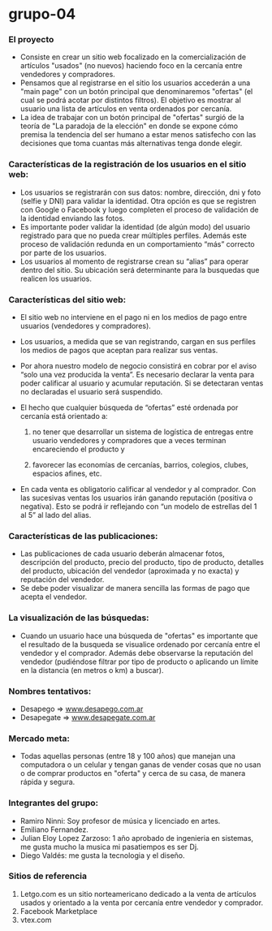 # grupo-04

### El proyecto 

- Consiste en crear un sitio web focalizado en la comercialización de artículos "usados" (no nuevos) haciendo foco en la cercanía entre vendedores y compradores.
- Pensamos que al registrarse en el sitio los usuarios accederán a una "main page" con un botón principal que denominaremos "ofertas" (el cual se podrá acotar por distintos filtros). El objetivo es mostrar al usuario una lista de artículos en venta ordenados por cercanía.
- La idea de trabajar con un botón principal de "ofertas" surgió de la teoría de "La paradoja de la elección" en donde se expone cómo premisa la tendencia del ser humano a estar menos satisfecho con las decisiones que toma cuantas más alternativas tenga donde elegir.

### Características de la registración de los usuarios en el sitio web:

- Los usuarios se registrarán con sus datos: nombre, dirección, dni y foto (selfie y DNI) para validar la identidad. Otra opción es que se registren con Google o Facebook y luego completen el proceso de validación de la identidad enviando las fotos.
- Es importante poder validar la identidad (de algún modo) del usuario registrado para que no pueda crear múltiples perfiles. Además este proceso de validación redunda en un comportamiento “más” correcto por parte de los usuarios.
- Los usuarios al momento de registrarse crean su “alias” para operar dentro del sitio. Su ubicación será determinante para la busquedas que realicen los usuarios.

### Características del sitio web:

- El sitio web no interviene en el pago ni en los medios de pago entre usuarios (vendedores y compradores). 
- Los usuarios, a medida que se van registrando, cargan en sus perfiles los medios de pagos que aceptan para realizar sus ventas.
- Por ahora nuestro modelo de negocio consistirá en cobrar por el aviso “solo una vez producida la venta”. Es necesario declarar la venta para poder calificar al usuario y acumular reputación. Si se detectaran ventas no declaradas el usuario será suspendido.
- El hecho que cualquier búsqueda de “ofertas” esté ordenada por cercanía está orientado a: 

  1. no tener que desarrollar un sistema de logística de entregas entre usuario vendedores y compradores que a veces terminan encareciendo el producto y

  2. favorecer las economías de cercanías, barrios, colegios, clubes, espacios afines, etc.

- En cada venta es obligatorio calificar al vendedor y al comprador. Con las sucesivas ventas los usuarios irán ganando reputación (positiva o negativa). Esto se podrá ir reflejando con “un modelo de estrellas del 1 al 5” al lado del alias.

### Características de las publicaciones:

- Las publicaciones de cada usuario deberán almacenar fotos, descripción del producto, precio del producto, tipo de producto, detalles del producto, ubicación del vendedor (aproximada y no exacta) y reputación del vendedor. 
- Se debe poder visualizar de manera sencilla las formas de pago que acepta el vendedor.

### La visualización de las búsquedas:

- Cuando un usuario hace una búsqueda de "ofertas" es importante que el resultado de la busqueda se visualice ordenado por cercanía entre el vendedor y el comprador. Además debe observarse la reputación del vendedor (pudiéndose filtrar por tipo de producto o aplicando un límite en la distancia (en metros o km) a buscar).
 
### Nombres tentativos:
 
- Desapego  => www.desapego.com.ar
- Desapegate => www.desapegate.com.ar
 
### Mercado meta:
 
- Todas aquellas personas (entre 18 y 100 años) que manejan una computadora o un celular y tengan ganas de vender cosas que no usan o de comprar productos en "oferta" y cerca de su casa, de manera rápida y segura.

### Integrantes del grupo:

- Ramiro Ninni: Soy profesor de música y licenciado en artes.
- Emiliano Fernandez.
- Julian Eloy Lopez Zarzoso: 1 año aprobado de ingenieria en sistemas, me gusta mucho la musica mi pasatiempos es ser Dj.
- Diego Valdés: me gusta la tecnologia y el diseño.


### Sitios de referencia
 
1. Letgo.com es un sitio norteamericano dedicado a la venta de artículos usados y orientado a la venta por cercanía entre vendedor y comprador.
2. Facebook Marketplace
3. vtex.com

